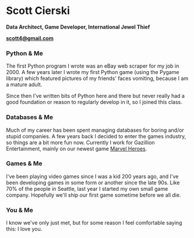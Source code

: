 # Scott Cierski

**Data Architect, Game Developer, International Jewel Thief**

**[scott4@gmail.com](mailto:scott4@gmail.com)**

### Python & Me
The first Python program I wrote was an eBay web scraper for my job in 2000. A few years later I wrote my first Python game (using the Pygame library) which featured pictures of my friends' faces vomiting, because I am a mature adult.

Since then I've written bits of Python here and there but never really had a good foundation or reason to regularly develop in it, so I joined this class.

### Databases & Me
Much of my career has been spent managing databases for boring and/or stupid companies. A few years back I decided to enter the games industry, so things are a bit more fun now. Currently I work for Gazillion Entertainment, mainly on our newest game [Marvel Heroes](http://marvelheroes.com/ "Marvel Heroes").

### Games & Me
I've been playing video games since I was a kid 200 years ago, and I've been developing games in some form or another since the late 90s. Like 70% of the people in Seattle, last year I started my own small game company. Hopefully we'll ship our first game sometime before we all die.

### You & Me
I know we've only just met, but for some reason I feel comfortable saying this: I love you.